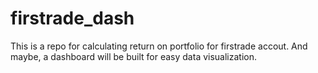# firstrade_dash

This is a repo for calculating return on portfolio for firstrade accout. And maybe, a dashboard will be built for easy data visualization.
